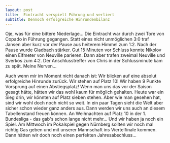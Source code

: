 ```yaml
---
layout: post
title:  Eintracht verspielt Führung und verliert
subtitle: Dennoch erfolgreiche Hinrundenbilanz
---
```


Oje, was für eine bittere Niederlage... Die Eintracht war durch zwei Tore von Copado in Führung gegangen. Statt eines nicht unmöglichen 3:0 traf Jansen aber kurz vor der Pause aus heiterem Himmel zum 1:2. Nach der Pause wurde Gladbach stärker. Gut 15 Minuten vor Schluss konnte Nikolov einen Elfmeter von Neuville parieren. Dann aber trafen zweimal Neuville und Sverkos zum 4:2. Der Anschlusstreffer von Chris in der Schlussminute kam zu spät. Meine Nerven...

Auch wenn mir im Moment nicht danach ist: Wir blicken auf eine absolut erfolgreiche Hinrunde zurück. Wir stehen auf Platz 10! Wir haben 9 Punkte Vorsprung auf einen Abstiegsplatz! Wenn man uns das vor der Saison gesagt hätte, hätten wir das wohl kaum für möglich gehalten. Heute war ein Sieg drin, wir könnten auf Platz sieben stehen. Aber wie man gesehen hat, sind wir wohl doch noch nicht so weit. In ein paar Tagen sieht die Welt aber sicher schon wieder ganz anders aus. Dann werden wir uns auch an diesem Tabellenstand freuen können. An Weihnachten auf Platz 10 in der 1. Bundesliga - das gab's schon lange nicht mehr... Und wir haben ja noch ein Spiel. Am Mittwoch im Pokalspiel gegen Nürnberg sollten wir noch mal richtig Gas geben und mit unserer Mannschaft ins Viertelfinale kommen. Dann hätten wir doch noch einen perfekten Jahresabschluss...
